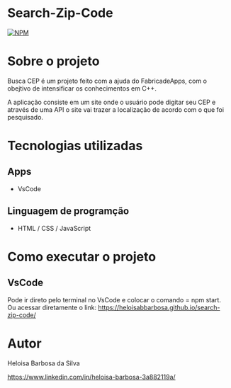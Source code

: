 # Search-Zip-Code
[![NPM](https://img.shields.io/npm/l/react)](https://github.com/heloisabbarbosa/Contact-Book/blob/add-license-1/LICENCE)

# Sobre o projeto

Busca CEP é um projeto feito com a ajuda do FabricadeApps, com o obejtivo de intensificar os conhecimentos em C++.

A aplicação consiste em um site onde o usuário pode digitar seu CEP e através de uma API o site vai trazer a localização de acordo com o que foi pesquisado.

# Tecnologias utilizadas
## Apps
- VsCode

## Linguagem de programção
- HTML / CSS / JavaScript

# Como executar o projeto

## VsCode
Pode ir direto pelo terminal no VsCode e colocar o comando = npm start.
Ou acessar diretamente o link: https://heloisabbarbosa.github.io/search-zip-code/

# Autor

Heloisa Barbosa da Silva

https://www.linkedin.com/in/heloisa-barbosa-3a882119a/
